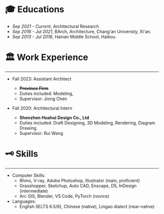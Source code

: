 # 🎓 Educations

* *Sep 2021 - Current*, Architectural Research
* *Sep 2016 - Jul 2021*, BArch, Architecture, Chang'an Univeristy, Xi'an.
* *Sep 2013 - Jul 2016*, Hainan Middle School, Haikou.

# 🏛️ Work Experience
---
* Fall 2023: Assistant Architect
  * ~~**Province Firm**~~
  * Duties included: Modeling, 
  * Supervisor: Jiong Chen

* Fall 2020: Architectural Intern
  * **Shenzhen Huahui Design Co., Ltd**
  * Duties included: Draft Designing, 3D Modeling, Rendering, Diagram Drawing
  * Supervisor: Rui Wang
  
# 🗝️ Skills
---
* Computer Skills:
  * Rhino, V-ray, Adobe Photoshop, Illustrator (main, proficient)
  * Grasshopper, Sketchup, Auto CAD, Enscape, D5, InDesign (intermediate)
  * Arc GIS, Blender, VS Code, PyTorch (novice)
* Languages:
  * English (IELTS 6.5/6), Chinese (native), Lingao dialect (near-native)
